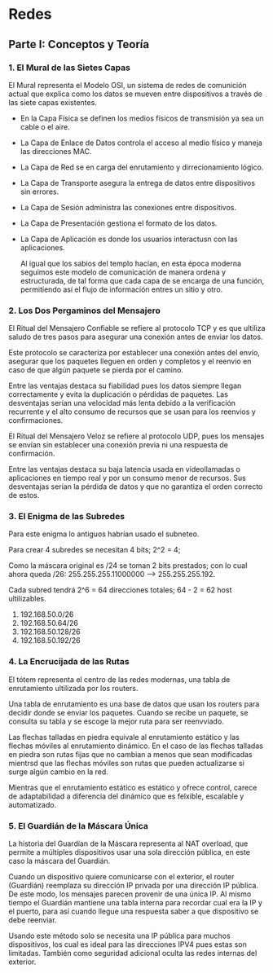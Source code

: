 # Redes
## Parte I: Conceptos y Teoría
### 1. El Mural de las Sietes Capas
El Mural representa el Modelo OSI, un sistema de redes de comunición actual que explica como los datos se mueven entre dispositivos a través de las siete capas existentes.
* En la  Capa Física se definen los medios físicos de transmisión ya sea un cable o el aire.
* La Capa de Enlace de Datos controla el acceso al medio físico y maneja las direcciones MAC.
* La Capa de Red se en carga del enrutamiento y dirrecionamiento lógico.
* La Capa de Transporte asegura la entrega de datos entre dispositivos sin errores.
* La Capa de Sesión administra las conexiones entre dispositivos.
* La Capa de Presentación gestiona el formato de los datos.
* La Capa de Aplicación es donde los usuarios interactusn con las aplicaciones.

  Al igual que los sabios del templo hacían, en esta época moderna seguimos este modelo de comunicación de manera ordena y estructurada, de tal forma que cada capa de se encarga de una función, permitiendo así el flujo de información entres un sitio y otro.

### 2. Los Dos Pergaminos del Mensajero
El Ritual del Mensajero Confiable se refiere al protocolo TCP y es que ultiliza saludo de tres pasos para asegurar una conexión antes de enviar los datos.

Este protocolo se caracteriza por establecer una conexión antes del envío, asegurar que los paquetes lleguen en orden y completos y el reenvio en caso de que algún paquete se pierda por el camino.

Entre las ventajas destaca su fiabilidad pues los datos siempre llegan correctamente y evita la duplicación o pérdidas de paquetes. Las desventajas serían una velocidad más lenta debido a la verificación recurrente y el alto consumo de recursos que se usan para los reenvios y confirmaciones.

El Ritual del Mensajero Veloz se refiere al protocolo UDP, pues los mensajes se envían sin establecer una conexión previa ni una respuesta de confirmación.

Entre las ventajas destaca su baja latencia usada en videollamadas o aplicaciones en tiempo real y por un consumo menor de recursos. Sus desventajas serían la pérdida de datos y que no garantiza el orden correcto de estos.

### 3. El Enigma de las Subredes
Para este enigma lo antiguos habrían usado el subneteo.

Para crear 4 subredes se necesitan 4 bits; 2^2 = 4;

Como la máscara original es /24 se toman 2 bits prestados; con lo cual ahora queda /26: 255.255.255.11000000 --> 255.255.255.192.

Cada subred tendrá 2^6 = 64 direcciones totales; 64 - 2 = 62 host ultilizables.
1. 192.168.50.0/26
2. 192.168.50.64/26
3. 192.168.50.128/26
4. 192.168.50.192/26

### 4. La Encrucijada de las Rutas
El tótem representa el centro de las redes modernas, una tabla de enrutamiento ultilizada por los routers.

Una tabla de enrutamiento es una base de datos que usan los routers para decidir donde se enviar los paquetes. Cuando se recibe un paquete, se consulta su tabla y se escoge la mejor ruta para ser reenvviado.

Las flechas talladas en piedra equivale al enrutamiento estático y las flechas móviles al enrutamiento dinámico. En el caso de las flechas talladas en piedra son rutas fijas que no cambian a menos que sean modificadas mientrsd que las  flechas móviles son rutas que pueden actualizarse si surge algún cambio en la red.

Mientras que el enrutamiento estático es estático y ofrece control, carece de adaptabilidad a diferencia del dinámico que es felxible, escalable y automatizado.

### 5. El Guardián de la Máscara Única
La historia del Guardían de la Máscara representa al NAT overload, que permite a múltiples dispositivos usar una sola dirección pública, en este caso la máscara del Guardián.

Cuando un dispositivo quiere comunicarse con el exterior, el router (Guardián) reemplaza su dirección IP privada por una dirección IP pública. De este modo, los mensajes parecen provenir de una única IP. Al mismo tiempo el Guardián mantiene una tabla interna para recordar cual era la IP y el puerto, para así cuando llegue una respuesta saber a que dispositivo se debe reenviar.

Usando este método solo se necesita una IP pública para muchos dispositivos, los cual es ideal para las direcciones IPV4 pues estas son limitadas. También como seguridad adicional oculta las redes internas del exterior.
